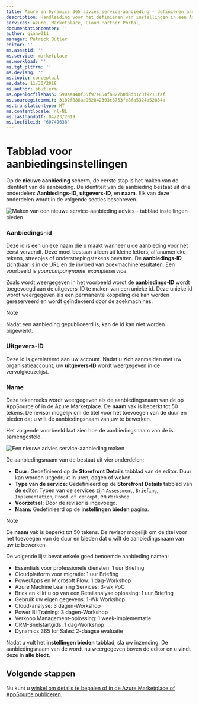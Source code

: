 ```yaml
---
title: Azure en Dynamics 365 advies service-aanbieding - definiëren aanbiedingsinstellingen | Microsoft Docs
description: Handleiding voor het definiëren van instellingen in een Azure- of Dynamics 365 advies serviceaanbieding vallen in de Cloud Partner-Portal bieden.
services: Azure, Marketplace, Cloud Partner Portal,
documentationcenter: ''
author: qianw211
manager: Patrick.Butler
editor: ''
ms.assetid: ''
ms.service: marketplace
ms.workload: ''
ms.tgt_pltfrm: ''
ms.devlang: ''
ms.topic: conceptual
ms.date: 11/30/2018
ms.author: pbutlerm
ms.openlocfilehash: 590aa440f35f97e854fa827b0d8db1c3f9211faf
ms.sourcegitcommit: 3102f886aa962842303c8753fe8fa5324a52834a
ms.translationtype: HT
ms.contentlocale: nl-NL
ms.lasthandoff: 04/23/2019
ms.locfileid: "60749638"
---
```

# <a name="offer-settings-tab"></a>Tabblad voor aanbiedingsinstellingen

Op de **nieuwe aanbieding** scherm, de eerste stap is het maken van de identiteit van de aanbieding. De identiteit van de aanbieding bestaat uit drie onderdelen: **Aanbiedings-ID**, **uitgevers-ID**, en **naam**. Elk van deze onderdelen wordt in de volgende secties beschreven.

![Maken van een nieuwe service-aanbieding advies - tabblad instellingen bieden](media/consultingoffer-settings-tab.png)

### <a name="offer-id"></a>Aanbiedings-id

Deze id is een unieke naam die u maakt wanneer u de aanbieding voor het eerst verzendt. Deze moet bestaan alleen uit kleine letters, alfanumerieke tekens, streepjes of onderstrepingstekens bevatten. De **aanbiedings-ID** zichtbaar is in de URL en de invloed van zoekmachineresultaten. Een voorbeeld is *yourcompanyname_exampleservice*.

Zoals wordt weergegeven in het voorbeeld wordt de **aanbiedings-ID** wordt toegevoegd aan de uitgevers-ID te maken van een unieke id. Deze unieke id wordt weergegeven als een permanente koppeling die kan worden gereserveerd en wordt geïndexeerd door de zoekmachines.

>[!Note]
>Nadat een aanbieding gepubliceerd is, kan de id kan niet worden bijgewerkt.

### <a name="publisher-id"></a>Uitgevers-ID

Deze id is gerelateerd aan uw account. Nadat u zich aanmelden met uw organisatieaccount, uw **uitgevers-ID** wordt weergegeven in de vervolgkeuzelijst.

### <a name="name"></a>Name

Deze tekenreeks wordt weergegeven als de aanbiedingsnaam van de op AppSource of in de Azure Marketplace. De **naam** vak is beperkt tot 50 tekens. De revisor mogelijk om de titel voor het toevoegen van de duur en bieden dat u wilt de aanbiedingsnaam van uw te bewerken.

Het volgende voorbeeld laat zien hoe de aanbiedingsnaam van de is samengesteld. 

![Een nieuwe advies service-aanbieding maken](media/cppsampleconsultingoffer.png)

De aanbiedingsnaam van de bestaat uit vier onderdelen:

-   **Duur:** Gedefinieerd op de **Storefront Details** tabblad van de editor. Duur kan worden uitgedrukt in uren, dagen of weken.
-   **Type van de service:** Gedefinieerd op de **Storefront Details** tabblad van de editor. Typen van de services zijn `Assessment`, `Briefing`, `Implementation`, `Proof of concept`, en `Workshop`.
-   **Voorzetsel:** Door de revisor is ingevoegd.
-   **Naam:** Gedefinieerd op de **instellingen bieden** pagina.

>[!Note]
>De **naam** vak is beperkt tot 50 tekens. De revisor mogelijk om de titel voor het toevoegen van de duur en bieden dat u wilt de aanbiedingsnaam van uw te bewerken.

De volgende lijst bevat enkele goed benoemde aanbieding namen:

-   Essentials voor professionele diensten: 1 uur Briefing
-   Cloudplatform voor migratie: 1 uur Briefing
-   PowerApps en Microsoft Flow: 1 dag-Workshop
-   Azure Machine Learning Services: 3-wk PoC
-   Brick en klikt u op van een Retailanalyse oplossing: 1 uur Briefing
-   Gebruik uw eigen gegevens: 1-Wk Workshop
-   Cloud-analyse: 3 dagen-Workshop
-   Power BI Training: 3 dagen-Workshop
-   Verkoop Management-oplossing: 1 week-implementatie
-   CRM-Snelstartgids: 1 dag-Workshop
-   Dynamics 365 for Sales: 2-daagse evaluatie

Nadat u vult het **instellingen bieden** tabblad, sla uw inzending. De aanbiedingsnaam van de wordt nu weergegeven boven de editor en u vindt deze in **alle biedt**.

## <a name="next-steps"></a>Volgende stappen

Nu kunt u [winkel om details te bepalen of in de Azure Marketplace of AppSource publiceren](./cpp-consulting-service-storefront-details.md).
